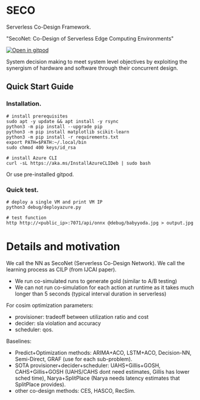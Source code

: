 # SECO

Serverless Co-Design Framework.

"SecoNet: Co-Design of Serverless Edge Computing Environments"

<a href="https://gitpod.io/#https://github.com/shreshthtuli/SECO/">
    <img src="https://gitpod.io/button/open-in-gitpod.svg" alt="Open in gitpod">
  </a>

System decision making to meet system level objectives by exploiting the synergism of hardware and software through their concurrent design.

## Quick Start Guide

### Installation.

```console
# install prerequisites
sudo apt -y update && apt install -y rsync
python3 -m pip install --upgrade pip
python3 -m pip install matplotlib scikit-learn
python3 -m pip install -r requirements.txt
export PATH=$PATH:~/.local/bin
sudo chmod 400 keys/id_rsa

# install Azure CLI
curl -sL https://aka.ms/InstallAzureCLIDeb | sudo bash
```

Or use pre-installed gitpod.

### Quick test.

```console
# deploy a single VM and print VM IP
python3 debug/deployazure.py

# test function
http http://<public_ip>:7071/api/onnx @debug/babyyoda.jpg > output.jpg
```

# Details and motivation

We call the NN as SecoNet (Serverless Co-Design Network). We call the learning process as CILP (from IJCAI paper).

- We run co-simulated runs to generate gold (similar to A/B testing)
- We can not run co-simulation for each action at runtime as it takes much longer than 5 seconds (typical interval duration in serverless)

For cosim optimization parameters:

- provisioner: tradeoff between utilization ratio and cost
- decider: sla violation and accuracy
- scheduler: qos.

Baselines:

- Predict+Optimization methods: ARIMA+ACO, LSTM+ACO, Decision-NN, Semi-Direct, GRAF (use for each sub-problem).
- SOTA provisioner+decider+scheduler: UAHS+Gillis+GOSH, CAHS+Gillis+GOSH (UAHS/CAHS dont need estimates, Gillis has lower sched time), Narya+SplitPlace (Narya needs latency estimates that SplitPlace provides).
- other co-design methods: CES, HASCO, RecSim.
